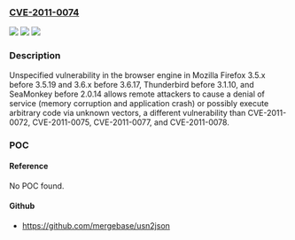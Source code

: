 ### [CVE-2011-0074](https://cve.mitre.org/cgi-bin/cvename.cgi?name=CVE-2011-0074)
![](https://img.shields.io/static/v1?label=Product&message=n%2Fa&color=blue)
![](https://img.shields.io/static/v1?label=Version&message=n%2Fa&color=blue)
![](https://img.shields.io/static/v1?label=Vulnerability&message=n%2Fa&color=brighgreen)

### Description

Unspecified vulnerability in the browser engine in Mozilla Firefox 3.5.x before 3.5.19 and 3.6.x before 3.6.17, Thunderbird before 3.1.10, and SeaMonkey before 2.0.14 allows remote attackers to cause a denial of service (memory corruption and application crash) or possibly execute arbitrary code via unknown vectors, a different vulnerability than CVE-2011-0072, CVE-2011-0075, CVE-2011-0077, and CVE-2011-0078.

### POC

#### Reference
No POC found.

#### Github
- https://github.com/mergebase/usn2json

